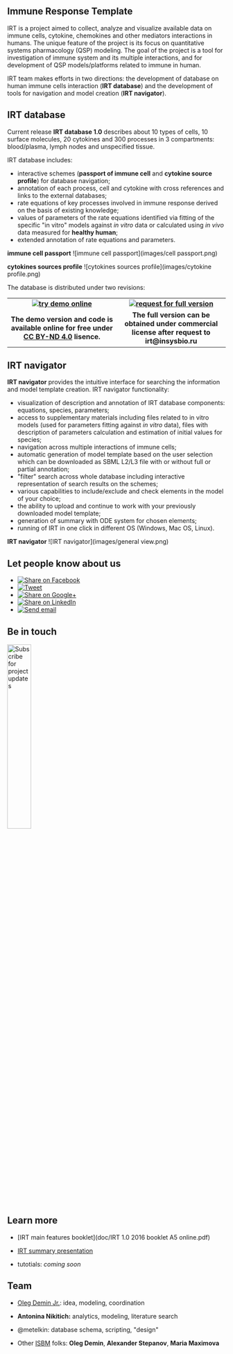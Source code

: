 
## Immune Response Template

IRT is a project aimed to collect, analyze and visualize available data on immune cells, cytokine, chemokines and other mediators interactions in humans. The unique feature of the project is its focus on quantitative systems pharmacology (QSP) modeling. The goal of the project is a tool for investigation of immune system and its multiple interactions, and for development of QSP models/platforms related to immune in human.

IRT team makes efforts in two directions: the development of database on human immune cells interaction (**IRT database**) and the development of tools for navigation and model creation (**IRT navigator**).

## IRT database

Current release **IRT database 1.0** describes about 10 types of cells, 10 surface molecules, 20 cytokines and 300 processes in 3 compartments: blood/plasma, lymph nodes and unspecified tissue.

IRT database includes:

* interactive schemes (**passport of immune cell** and **cytokine source profile**) for database navigation;
* annotation of each process, cell and cytokine with cross references and links to the external databases;
* rate equations of key processes involved in immune response derived on the basis of existing knowledge; 
* values of parameters of the rate equations identified via fitting of the specific "in vitro" models against _in vitro_ data or calculated using _in vivo_ data measured for **healthy human**;
* extended annotation of rate equations and parameters.

**immune cell passport**
![immune cell passport](images/cell passport.png)

**cytokines sources profile**
![cytokines sources profile](images/cytokine profile.png)

The database is distributed under two revisions:

<table style="width:100%;text-align: center;font-weight: bold;border-width:0px;">
<tr>
<td style="border-width:0px;width:50%;"><a href="online"><img alt="try demo online" src="images/1/demo_button.svg"></a></td>
<td style="border-width:0px;width:50%;"><a href="mailto:IRT%20team<irt@insysbio.ru>?subject=Request%20for%20Immune%20Response%20Template&body=I'd%20like%20to%20request%20for%20Immune%20Response%20Template"><img alt="request for full version" src="images/1/full_button.svg"></a></td>
</tr>
<tr>
<td style="border-width:0px;width:50%;">The demo version and code is available online for free under <a href="https://creativecommons.org/licenses/by-nd/4.0/legalcode">CC BY-ND 4.0</a> lisence.</td>
<td style="border-width:0px;width:50%;">The full version can be obtained under commercial license after request to <b>irt@insysbio.ru</b></td>
</tr>
</table>

## IRT navigator

**IRT navigator** provides the intuitive interface for searching the information and model template creation.  IRT navigator functionality:

* visualization of description and annotation of IRT database components: equations, species, parameters;
* access to supplementary materials including files related to in vitro models (used for parameters fitting against _in vitro_ data), files with description of parameters calculation and estimation of initial values for species;
* navigation across multiple interactions of immune cells;
* automatic generation of model template based on the user selection which can be downloaded as SBML L2/L3 file with or without full or partial annotation;
* "filter" search across whole database including interactive representation of search results on the schemes;
* various capabilities to include/exclude and check elements in the model of your choice;
* the ability to upload and continue to work with your previously downloaded model template;
* generation of summary with ODE system for chosen elements;
* running of IRT in one click in different OS (Windows, Mac OS, Linux).

**IRT navigator**
![IRT navigator](images/general view.png)

## Let people know about us

<ul class="share-buttons">
  <li><a href="https://www.facebook.com/sharer/sharer.php?u=http%3A%2F%2Firt.insysbio.ru&t=Immune%20Response%20Template" title="Share on Facebook" target="_blank"><img alt="Share on Facebook" src="images/social_flat_rounded_rects_svg/Facebook.svg"></a></li>
  <li><a href="https://twitter.com/intent/tweet?source=http%3A%2F%2Firt.insysbio.ru&text=Immune%20Response%20Template:%20http%3A%2F%2Firt.insysbio.ru&via=insysbio" target="_blank" title="Tweet"><img alt="Tweet" src="images/social_flat_rounded_rects_svg/Twitter.svg"></a></li>
  <li><a href="https://plus.google.com/share?url=http%3A%2F%2Firt.insysbio.ru" target="_blank" title="Share on Google+"><img alt="Share on Google+" src="images/social_flat_rounded_rects_svg/Google+.svg"></a></li>
  <li><a href="http://www.linkedin.com/shareArticle?mini=true&url=http%3A%2F%2Firt.insysbio.ru&title=Immune%20Response%20Template&summary=annotation%20and%20numerical%20description%20of%20immune%20response%20in%20humans&source=http%3A%2F%2Firt.insysbio.ru" target="_blank" title="Share on LinkedIn"><img alt="Share on LinkedIn" src="images/social_flat_rounded_rects_svg/LinkedIn.svg"></a></li>
  <li><a href="mailto:?subject=Immune%20Response%20Template&body=annotation%20and%20numerical%20description%20of%20immune%20response%20in%20humans:%20http%3A%2F%2Firt.insysbio.ru" target="_blank" title="Send email"><img alt="Send email" src="images/social_flat_rounded_rects_svg/Email.svg"></a></li>
</ul>

## Be in touch

<a href="http://eepurl.com/b8w-v5" target="_blank"><img alt="Subscribe for project updates" src="images/1/subscribe_button.svg" style="width:33%;"></a>

## Learn more

* [IRT main features booklet](doc/IRT 1.0 2016 booklet A5 online.pdf)

* [IRT summary presentation](doc/160901_IRT_presentation_ISB.pdf)

* tutotials: _coming soon_

## Team

- [Oleg Demin Jr.](https://www.linkedin.com/in/demin-jr "LinkedIn profile"): idea, modeling, coordination

- **Antonina Nikitich:** analytics, modeling, literature search

- @metelkin: database schema, scripting, "design"

- Other [ISBM](http://insysbio.ru/en "ISB home page") folks: **Oleg Demin**, **Alexander Stepanov**, **Maria Maximova**
